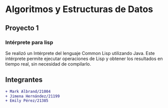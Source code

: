 # Algoritmos y Estructuras de Datos
## Proyecto 1
### Intérprete para lisp

Se realizó un Intérprete del lenguaje Common Lisp utilizando Java. 
Este intérprete permite ejecutar operaciones de Lisp y obtener los resultados en tiempo real, sin necesidad de compilarlo.

## Integrantes

```diff
+ Mark Albrand/21004
+ Jimena Hernández/21199
+ Emily Pérez/21385
```